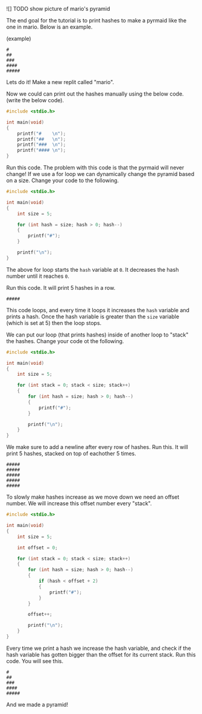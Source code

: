 ![] TODO show picture of mario's pyramid

The end goal for the tutorial is to print hashes to make a pyrmaid like the one in mario. Below is an example.

(example)
```
#
##
###
####
#####
```

Lets do it! Make a new replit called "mario".

Now we could can print out the hashes manually using the below code. (write the below code).

```c
#include <stdio.h>

int main(void) 
{
	printf("#    \n");
	printf("##   \n");
    printf("###  \n");
    printf("#### \n");
}
```

Run this code. The problem with this code is that the pyrmaid will never change! If we use a for loop we can dynamically change the pyramid based on a size. Change your code to the following.

```c
#include <stdio.h>

int main(void) 
{
	int size = 5;

	for (int hash = size; hash > 0; hash--) 
	{
        printf("#");
	}

	printf("\n");
}
```

The above for loop starts the `hash` variable at `0`. It decreases the hash number until it reaches `0`.

Run this code. It will print 5 hashes in a row.

```
#####
```

This code loops, and every time it loops it increases the `hash` variable and prints a hash. Once the hash variable is greater than the `size` variable (which is set at 5) then the loop stops.

We can put our loop (that prints hashes) inside of another loop to "stack" the hashes. Change your code ot the following.

```c
#include <stdio.h>

int main(void) 
{
	int size = 5;

	for (int stack = 0; stack < size; stack++)
	{
		for (int hash = size; hash > 0; hash--) 
		{
			printf("#");
		}

		printf("\n");
	}
}
```

We make sure to add a newline after every row of hashes. Run this. It will print 5 hashes, stacked on top of eachother 5 times.

```
#####
#####
#####
#####
#####
```

To slowly make hashes increase as we move down we need an offset number. We will increase this offset number every "stack".

```c
#include <stdio.h>

int main(void) 
{
	int size = 5;

	int offset = 0;

	for (int stack = 0; stack < size; stack++)
	{
		for (int hash = size; hash > 0; hash--) 
		{
			if (hash < offset + 2)
			{
				printf("#");
			}
		}

		offset++;

		printf("\n");
	}
}
```

Every time we print a hash we increase the hash variable, and check if the hash variable has gotten bigger than the offset for its current stack. Run this code. You will see this.

```
#
##
###
####
#####
```

And we made a pyramid!